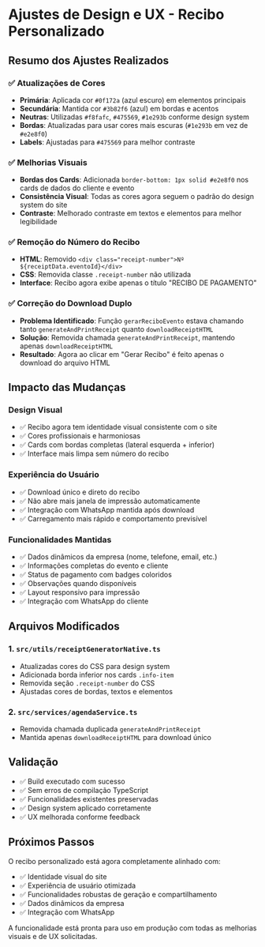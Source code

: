 # Ajustes de Design e UX - Recibo Personalizado

## Resumo dos Ajustes Realizados

### ✅ Atualizações de Cores
- **Primária**: Aplicada cor `#0f172a` (azul escuro) em elementos principais
- **Secundária**: Mantida cor `#3b82f6` (azul) em bordas e acentos 
- **Neutras**: Utilizadas `#f8fafc`, `#475569`, `#1e293b` conforme design system
- **Bordas**: Atualizadas para usar cores mais escuras (`#1e293b` em vez de `#e2e8f0`)
- **Labels**: Ajustadas para `#475569` para melhor contraste

### ✅ Melhorias Visuais
- **Bordas dos Cards**: Adicionada `border-bottom: 1px solid #e2e8f0` nos cards de dados do cliente e evento
- **Consistência Visual**: Todas as cores agora seguem o padrão do design system do site
- **Contraste**: Melhorado contraste em textos e elementos para melhor legibilidade

### ✅ Remoção do Número do Recibo
- **HTML**: Removido `<div class="receipt-number">Nº ${receiptData.eventoId}</div>`
- **CSS**: Removida classe `.receipt-number` não utilizada
- **Interface**: Recibo agora exibe apenas o título "RECIBO DE PAGAMENTO"

### ✅ Correção do Download Duplo
- **Problema Identificado**: Função `gerarReciboEvento` estava chamando tanto `generateAndPrintReceipt` quanto `downloadReceiptHTML`
- **Solução**: Removida chamada `generateAndPrintReceipt`, mantendo apenas `downloadReceiptHTML`
- **Resultado**: Agora ao clicar em "Gerar Recibo" é feito apenas o download do arquivo HTML

## Impacto das Mudanças

### Design Visual
- ✅ Recibo agora tem identidade visual consistente com o site
- ✅ Cores profissionais e harmoniosas 
- ✅ Cards com bordas completas (lateral esquerda + inferior)
- ✅ Interface mais limpa sem número do recibo

### Experiência do Usuário
- ✅ Download único e direto do recibo
- ✅ Não abre mais janela de impressão automaticamente
- ✅ Integração com WhatsApp mantida após download
- ✅ Carregamento mais rápido e comportamento previsível

### Funcionalidades Mantidas
- ✅ Dados dinâmicos da empresa (nome, telefone, email, etc.)
- ✅ Informações completas do evento e cliente
- ✅ Status de pagamento com badges coloridos
- ✅ Observações quando disponíveis
- ✅ Layout responsivo para impressão
- ✅ Integração com WhatsApp do cliente

## Arquivos Modificados

### 1. `src/utils/receiptGeneratorNative.ts`
- Atualizadas cores do CSS para design system
- Adicionada borda inferior nos cards `.info-item`
- Removida seção `.receipt-number` do CSS
- Ajustadas cores de bordas, textos e elementos

### 2. `src/services/agendaService.ts`
- Removida chamada duplicada `generateAndPrintReceipt`
- Mantida apenas `downloadReceiptHTML` para download único

## Validação

- ✅ Build executado com sucesso
- ✅ Sem erros de compilação TypeScript
- ✅ Funcionalidades existentes preservadas
- ✅ Design system aplicado corretamente
- ✅ UX melhorada conforme feedback

## Próximos Passos

O recibo personalizado está agora completamente alinhado com:
- ✅ Identidade visual do site
- ✅ Experiência de usuário otimizada
- ✅ Funcionalidades robustas de geração e compartilhamento
- ✅ Dados dinâmicos da empresa
- ✅ Integração com WhatsApp

A funcionalidade está pronta para uso em produção com todas as melhorias visuais e de UX solicitadas.
